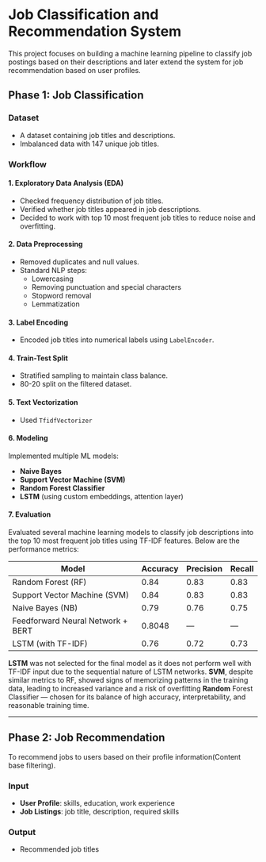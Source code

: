 # Job Classification and Recommendation System
This project focuses on building a machine learning pipeline to classify job postings based on their descriptions and later extend the system for job recommendation based on user profiles.

## Phase 1: Job Classification

### Dataset
- A dataset containing job titles and descriptions.
- Imbalanced data with 147 unique job titles.

### Workflow

#### 1. Exploratory Data Analysis (EDA)
- Checked frequency distribution of job titles.
- Verified whether job titles appeared in job descriptions.
- Decided to work with top 10 most frequent job titles to reduce noise and overfitting.

#### 2. Data Preprocessing
- Removed duplicates and null values.
- Standard NLP steps:
  - Lowercasing
  - Removing punctuation and special characters
  - Stopword removal
  - Lemmatization

#### 3. Label Encoding
- Encoded job titles into numerical labels using `LabelEncoder`.

#### 4. Train-Test Split
- Stratified sampling to maintain class balance.
- 80-20 split on the filtered dataset.

#### 5. Text Vectorization
- Used `TfidfVectorizer` 

#### 6. Modeling
Implemented multiple ML models:
- **Naive Bayes**
- **Support Vector Machine (SVM)**
- **Random Forest Classifier**
- **LSTM** (using custom embeddings, attention layer)

#### 7. Evaluation
Evaluated several machine learning models to classify job descriptions into the top 10 most frequent job titles using TF-IDF features. Below are the performance metrics:

| Model                               | Accuracy | Precision | Recall |
|-------------------------------------|----------|-----------|--------|
| Random Forest (RF)                  | 0.84     | 0.83      | 0.83   |
| Support Vector Machine (SVM)        | 0.84     | 0.83      | 0.83   |
| Naive Bayes (NB)                    | 0.79     | 0.76      | 0.75   |
| Feedforward Neural Network + BERT  | 0.8048   | —         | —      |
| LSTM (with TF-IDF)                  | 0.76     | 0.72      | 0.73   |

**LSTM** was not selected for the final model as it does not perform well with TF-IDF input due to the sequential nature of LSTM networks.
**SVM**, despite similar metrics to RF, showed signs of memorizing patterns in the training data, leading to increased variance and a risk of overfitting
**Random** Forest Classifier — chosen for its balance of high accuracy, interpretability, and reasonable training time.

---

## Phase 2: Job Recommendation

To recommend jobs to users based on their profile information(Content base filtering).

### Input
- **User Profile**: skills, education, work experience
- **Job Listings**: job title, description, required skills

### Output
- Recommended job titles

